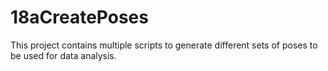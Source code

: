 # 18aCreatePoses
This project contains multiple scripts to generate different sets of poses to be used for data analysis.
